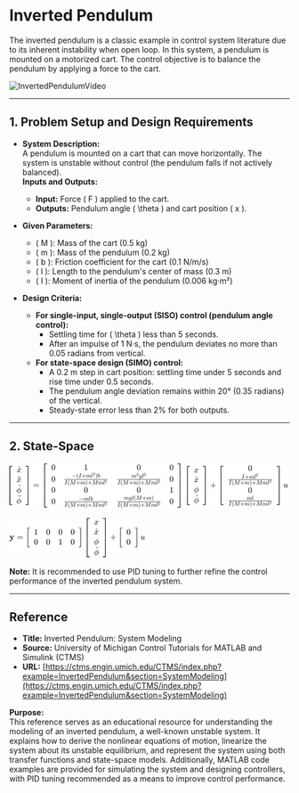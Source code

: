 # Inverted Pendulum

The inverted pendulum is a classic example in control system literature due to its inherent instability when open loop. In this system, a pendulum is mounted on a motorized cart. The control objective is to balance the pendulum by applying a force to the cart.

![InvertedPendulumVideo](../assets/videos/inverted_pendulum/inverted_pendulum.gif)

---

## 1. Problem Setup and Design Requirements

- **System Description:**  
  A pendulum is mounted on a cart that can move horizontally. The system is unstable without control (the pendulum falls if not actively balanced).  
  **Inputs and Outputs:**
  - **Input:** Force \( F \) applied to the cart.
  - **Outputs:** Pendulum angle \( \theta \) and cart position \( x \).

- **Given Parameters:**
  - \( M \): Mass of the cart (0.5 kg)
  - \( m \): Mass of the pendulum (0.2 kg)
  - \( b \): Friction coefficient for the cart (0.1 N/m/s)
  - \( l \): Length to the pendulum's center of mass (0.3 m)
  - \( I \): Moment of inertia of the pendulum (0.006 kg·m²)

- **Design Criteria:**
  - **For single-input, single-output (SISO) control (pendulum angle control):**
    - Settling time for \( \theta \) less than 5 seconds.
    - After an impulse of 1 N·s, the pendulum deviates no more than 0.05 radians from vertical.
  - **For state-space design (SIMO) control:**
    - A 0.2 m step in cart position: settling time under 5 seconds and rise time under 0.5 seconds.
    - The pendulum angle deviation remains within 20° (0.35 radians) of the vertical.
    - Steady-state error less than 2% for both outputs.

---

## 2. State-Space

![State-Space Diagram](../assets/images/inverted_pendulum/state_space.png)

![State-Space Diagram 1](../assets/images/inverted_pendulum/state_space1.png)

**Note:** It is recommended to use PID tuning to further refine the control performance of the inverted pendulum system.

---

## Reference

- **Title:** Inverted Pendulum: System Modeling  
- **Source:** University of Michigan Control Tutorials for MATLAB and Simulink (CTMS)  
- **URL:** [https://ctms.engin.umich.edu/CTMS/index.php?example=InvertedPendulum&section=SystemModeling](https://ctms.engin.umich.edu/CTMS/index.php?example=InvertedPendulum&section=SystemModeling)

**Purpose:**  
This reference serves as an educational resource for understanding the modeling of an inverted pendulum, a well-known unstable system. It explains how to derive the nonlinear equations of motion, linearize the system about its unstable equilibrium, and represent the system using both transfer functions and state-space models. Additionally, MATLAB code examples are provided for simulating the system and designing controllers, with PID tuning recommended as a means to improve control performance.
